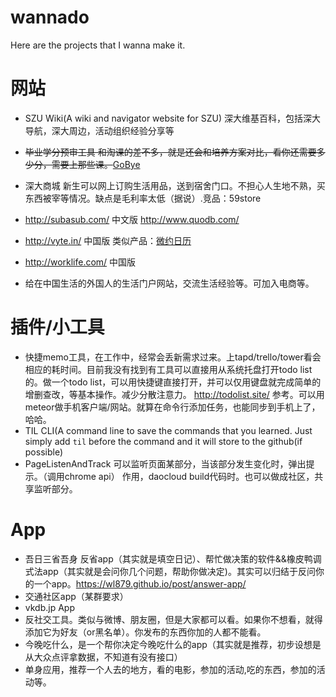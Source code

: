 # wannado

Here are the projects that I wanna make it.

# 网站
+ SZU Wiki(A wiki and navigator website for SZU)
深大维基百科，包括深大导航，深大周边，活动组织经验分享等

+ ~~毕业学分预审工具 和淘课的差不多，就是还会和培养方案对比，看你还需要多少分，需要上那些课。~~[GoBye](http://stu.szu.edu.cn/gobye)
+ 深大商城 新生可以网上订购生活用品，送到宿舍门口。不担心人生地不熟，买东西被宰等情况。缺点是毛利率太低（据说）.竞品：59store
+ http://subasub.com/ 中文版 http://www.quodb.com/
+ http://vyte.in/ 中国版 类似产品：[微约日历](http://www.wedate.me/)
+ http://worklife.com/ 中国版
+ 给在中国生活的外国人的生活门户网站，交流生活经验等。可加入电商等。


# 插件/小工具

+ 快捷memo工具，在工作中，经常会丢新需求过来。上tapd/trello/tower看会相应的耗时间。目前我没有找到有工具可以直接用从系统托盘打开todo list的。做一个todo list，可以用快捷键直接打开，并可以仅用键盘就完成简单的增删查改，等基本操作。减少分散注意力。
 http://todolist.site/ 参考。可以用meteor做手机客户端/网站。就算在命令行添加任务，也能同步到手机上了，哈哈。
+ TIL CLI(A command line to save the commands that you learned. Just simply add `til` before the command and it will store to the github(if possible)
+ PageListenAndTrack 可以监听页面某部分，当该部分发生变化时，弹出提示。（调用chrome api） 作用，daocloud build代码时。也可以做成社区，共享监听部分。

# App
+ 吾日三省吾身 反省app（其实就是填空日记）、帮忙做决策的软件&&橡皮鸭调式法app（其实就是会问你几个问题，帮助你做决定)。其实可以归结于反问你的一个app。https://wl879.github.io/post/answer-app/
+ 交通社区app（某群要求）
+ vkdb.jp App
+ 反社交工具。类似与微博、朋友圈，但是大家都可以看。如果你不想看，就得添加它为好友（or黑名单）。你发布的东西你加的人都不能看。
+ 今晚吃什么，是一个帮你决定今晚吃什么的app（其实就是推荐，初步设想是从大众点评拿数据，不知道有没有接口）
+ 单身应用，推荐一个人去的地方，看的电影，参加的活动,吃的东西，参加的活动等。
